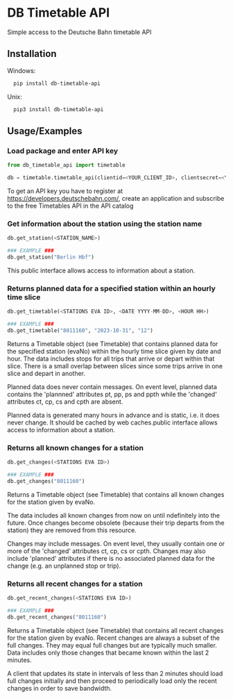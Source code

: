 
# DB Timetable API

Simple access to the Deutsche Bahn timetable API
## Installation

Windows:
```bash
  pip install db-timetable-api
```

Unix:
```bash
  pip3 install db-timetable-api
```
## Usage/Examples

### Load package and enter API key
```python
from db_timetable_api import timetable

db = timetable.timetable_api(clientid=<YOUR_CLIENT_ID>, clientsecret=<YOUR_CLIENT_SECRET>)
```
To get an API key you have to register at https://developers.deutschebahn.com/, create an application and subscribe to the free Timetables API in the API catalog

### Get information about the station using the station name
```python
db.get_station(<STATION_NAME>)

### EXAMPLE ###
db.get_station("Berlin Hbf")
```
This public interface allows access to information about a station.



### Returns planned data for a specified station within an hourly time slice
```python
db.get_timetable(<STATIONS EVA ID>, <DATE YYYY-MM-DD>, <HOUR HH>)

### EXAMPLE ###
db.get_timetable("8011160", "2023-10-31", "12")
```
Returns a Timetable object (see Timetable) that contains planned data for the specified station (evaNo) within the hourly time slice given by date and hour. The data includes stops for all trips that arrive or depart within that slice. There is a small overlap between slices since some trips arrive in one slice and depart in another.

Planned data does never contain messages. On event level, planned data contains the 'plannned' attributes pt, pp, ps and ppth while the 'changed' attributes ct, cp, cs and cpth are absent.

Planned data is generated many hours in advance and is static, i.e. it does never change. It should be cached by web caches.public interface allows access to information about a station.

### Returns all known changes for a station
```python
db.get_changes(<STATIONS EVA ID>)

### EXAMPLE ###
db.get_changes("8011160")
```
Returns a Timetable object (see Timetable) that contains all known changes for the station given by evaNo.

The data includes all known changes from now on until ndefinitely into the future. Once changes become obsolete (because their trip departs from the station) they are removed from this resource.

Changes may include messages. On event level, they usually contain one or more of the 'changed' attributes ct, cp, cs or cpth. Changes may also include 'planned' attributes if there is no associated planned data for the change (e.g. an unplanned stop or trip).


### Returns all recent changes for a station
```python
db.get_recent_changes(<STATIONS EVA ID>)

### EXAMPLE ###
db.get_recent_changes("8011160")
```
Returns a Timetable object (see Timetable) that contains all recent changes for the station given by evaNo. Recent changes are always a subset of the full changes. They may equal full changes but are typically much smaller. Data includes only those changes that became known within the last 2 minutes.

A client that updates its state in intervals of less than 2 minutes should load full changes initially and then proceed to periodically load only the recent changes in order to save bandwidth.
